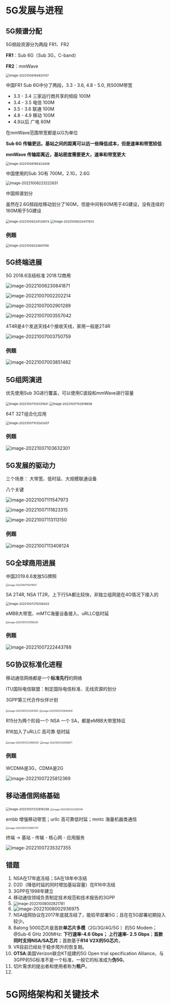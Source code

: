# 5G发展与进程

## 5G频谱分配



5G频段资源分为两段 FR1、FR2

**FR1**：Sub 6G（Sub 3G，C-band）

**FR2**：mmWave

<img src="https://gitee.com/lynbz1018/image/raw/master/img/20221006194821.png" alt="image-20221006194820157" style="zoom:67%;" />



中国FR1 Sub 6G中分了两段，3.3 - 3.6, 4.8 - 5.0, 共500M带宽

* 3.3 - 3.4 三家运行商共享的频段 100M
* 3.4 - 3.5 电信 100M
* 3.5 - 3.6 联通 100M
* 4.8 - 4.9 移动 100M
* 4.9以后 广电 60M

在mmWave范围带宽都是以G为单位

**Sub 6G 传输更远，基站之间的距离可以远一些降低成本，但是速率和带宽较低**

**mmWave 传输距离近，基站密度需要更大，速率和带宽更大**

<img src="https://gitee.com/lynbz1018/image/raw/master/img/20221006195424.png" alt="image-20221006195423406" style="zoom:67%;" />



中国使用的Sub 3G有 700M，2.1G，2.6G

<img src="https://gitee.com/lynbz1018/image/raw/master/img/20221006223223.png" alt="image-20221006223222631" style="zoom:80%;" />



中国频谱划分

虽然在2.6G频段给移动划分了160M，但是中间有60M用于4G建设，没有连续的160M用于5G建设

<img src="https://gitee.com/lynbz1018/image/raw/master/img/20221006224125.png" alt="image-20221006224124674" style="zoom: 67%;" />

<img src="https://gitee.com/lynbz1018/image/raw/master/img/20221006224419.png" alt="image-20221006224417923" style="zoom:67%;" />



### 例题

<img src="C:%5CUsers%5Clyn95%5CAppData%5CRoaming%5CTypora%5Ctypora-user-images%5Cimage-20221006224841156.png" alt="image-20221006224841156" style="zoom:67%;" />



## 5G终端进展

5G 2018.6冻结标准 2018.12商用

![image-20221006230841871](https://gitee.com/lynbz1018/image/raw/master/img/20221006230843.png)

![image-20221007002202214](https://gitee.com/lynbz1018/image/raw/master/img/20221007002203.png)

![image-20221007002901289](https://gitee.com/lynbz1018/image/raw/master/img/20221007002902.png)

![image-20221007003557042](https://gitee.com/lynbz1018/image/raw/master/img/20221007003558.png)



4T4R是4个发送天线4个接收天线，家用一般是2T4R

![image-20221007003750759](https://gitee.com/lynbz1018/image/raw/master/img/20221007003751.png)

### 例题

![image-20221007003851482](https://gitee.com/lynbz1018/image/raw/master/img/20221007003852.png)



## 5G组网演进

优先使用Sub 3G进行覆盖，可以使用C波段和mmWave进行容量	

<img src="https://gitee.com/lynbz1018/image/raw/master/img/20221007102033.png" alt="image-20221007102031641" style="zoom:67%;" />

<img src="C:%5CUsers%5Clyn95%5CAppData%5CRoaming%5CTypora%5Ctypora-user-images%5Cimage-20221007102919656.png" alt="image-20221007102919656" style="zoom:67%;" />



64T 32T组合化应用

<img src="https://gitee.com/lynbz1018/image/raw/master/img/20221007103243.png" alt="image-20221007103242437" style="zoom:67%;" />



### 例题

![image-20221007103632301](https://gitee.com/lynbz1018/image/raw/master/img/20221007103633.png)



## 5G发展的驱动力

三个场景： 大带宽、低时延、大规模联通设备

八个关键

![image-20221007111547973](https://gitee.com/lynbz1018/image/raw/master/img/20221007111549.png)



![image-20221007111823315](https://gitee.com/lynbz1018/image/raw/master/img/20221007111824.png)

![image-20221007113113150](https://gitee.com/lynbz1018/image/raw/master/img/20221007113114.png)



### 例题

![image-20221007113408124](https://gitee.com/lynbz1018/image/raw/master/img/20221007113409.png)



## 5G全球商用进展

中国2019.6.6发放5G牌照

<img src="https://gitee.com/lynbz1018/image/raw/master/img/20221007114313.png" alt="image-20221007114311827" style="zoom:50%;" />



SA 2T4R, NSA 1T2R，上下行SA都比较快，非独立组网是在4G情况下接入的

<img src="https://gitee.com/lynbz1018/image/raw/master/img/20221007215207.png" alt="image-20221007215206432" style="zoom:67%;" />



eMBB大带宽、mMTC海量设备接入、uRLLC低时延

<img src="C:%5CUsers%5Clyn95%5CAppData%5CRoaming%5CTypora%5Ctypora-user-images%5Cimage-20221007221056242.png" alt="image-20221007221056242" style="zoom: 50%;" />



### 例题

![image-20221007222443788](https://gitee.com/lynbz1018/image/raw/master/img/20221007222444.png)



## 5G协议标准化进程

移动通信网络都是一个**标准先行**的网络



ITU国际电信联盟：制定国际电信标准、无线资源的划分

3GPP第三代合作伙伴计划

<img src="C:%5CUsers%5Clyn95%5CAppData%5CRoaming%5CTypora%5Ctypora-user-images%5Cimage-20221007223341305.png" alt="image-20221007223341305" style="zoom:50%;" />

<img src="C:%5CUsers%5Clyn95%5CAppData%5CRoaming%5CTypora%5Ctypora-user-images%5Cimage-20221007223640429.png" alt="image-20221007223640429" style="zoom:50%;" />



R15分为两个阶段一个 NSA 一个 SA，都是eMBB大带宽特征

R16加入了uRLLC 高可靠 低时延

<img src="https://gitee.com/lynbz1018/image/raw/master/img/20221007223950.png" alt="image-20221007223949325" style="zoom: 50%;" />

<img src="C:%5CUsers%5Clyn95%5CAppData%5CRoaming%5CTypora%5Ctypora-user-images%5Cimage-20221007225545671.png" alt="image-20221007225545671" style="zoom: 50%;" />

### 例题

WCDMA是3G，CDMA是2G

![image-20221007225812369](https://gitee.com/lynbz1018/image/raw/master/img/20221007225813.png)



## 移动通信网络基础

<img src="C:%5CUsers%5Clyn95%5CAppData%5CRoaming%5CTypora%5Ctypora-user-images%5Cimage-20221007232816256.png" alt="image-20221007232816256" style="zoom: 67%;" />



<img src="https://gitee.com/lynbz1018/image/raw/master/img/20221007233357.png" alt="image-20221007233355745" style="zoom:50%;" />



embb 增强移动带宽；urllc 高可靠低时延；mmtc 海量机器类通信

<img src="C:%5CUsers%5Clyn95%5CAppData%5CRoaming%5CTypora%5Ctypora-user-images%5Cimage-20221007233947737.png" alt="image-20221007233947737" style="zoom:50%;" />



终端 -> 基站 - 传输 - 核心网 - 应用服务

![image-20221007235327355](https://gitee.com/lynbz1018/image/raw/master/img/20221007235328.png)



## 错题

1. NSA在17年底冻结；SA在18年中冻结
2. D2D（降低时延的同时增加基站容量）在R16中冻结
3. 3GPP在1998年建立
4. 移动通信领域负责制定技术规范和技术报告的3GPP
5. <img src="https://gitee.com/lynbz1018/image/raw/master/img/20221008002822.png" alt="image-20221008002821781" style="zoom: 80%;" />
6. ![image-20221008002936975](https://gitee.com/lynbz1018/image/raw/master/img/20221008002938.png)
7. NSA组网协议在2017年底就冻结了，能较早部署5G；且在在5G部署初期投入较少。
8. Balong 5000芯片是首款**单芯片多模**（2G/3G/4G/5G ）的5G Modem；@Sub-6 GHz 200MHz: **下行速率-4.6 Gbps； 上行速率- 2.5 Gbps**；**首款同时支持NSA/SA芯片**；首款基于**R14 V2X的5G芯片**。
9. VR目前已经处于稳步爬升的恢复期。
10. **OTSA**:美国Verizon联合KT组建的5G Open trial specification Alliance，与3GPP的5G标准不是一个标准，一般它的标准成为**伪5G**。
11. 切片需求的提出者和使用者称为**租户**。
12. 



# 5G网络架构和关键技术